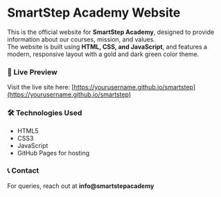 # SmartStep Academy Website

This is the official website for **SmartStep Academy**, designed to provide information about our courses, mission, and values.  
The website is built using **HTML, CSS, and JavaScript**, and features a modern, responsive layout with a gold and dark green color theme.

### 🔗 Live Preview
Visit the live site here: [https://yourusername.github.io/smartstep](https://yourusername.github.io/smartstep)

### 🛠️ Technologies Used
- HTML5  
- CSS3  
- JavaScript  
- GitHub Pages for hosting

### 📞 Contact
For queries, reach out at **info@smartstepacademy**
